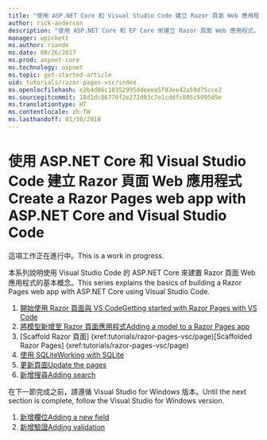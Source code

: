 ```yaml
---
title: "使用 ASP.NET Core 和 Visual Studio Code 建立 Razor 頁面 Web 應用程式"
author: rick-anderson
description: "使用 ASP.NET Core 和 EF Core 來建立 Razor 頁面 Web 應用程式。"
manager: wpickett
ms.author: riande
ms.date: 08/26/2017
ms.prod: aspnet-core
ms.technology: aspnet
ms.topic: get-started-article
uid: tutorials/razor-pages-vsc/index
ms.openlocfilehash: e2b4d06c18352995ddeeea5f83ee42a50d75cce2
ms.sourcegitcommit: 18d1dc86770f2e272d93c7e1cddfc095c5995d9e
ms.translationtype: HT
ms.contentlocale: zh-TW
ms.lasthandoff: 01/30/2018
---
```

# <a name="create-a-razor-pages-web-app-with-aspnet-core-and-visual-studio-code"></a><span data-ttu-id="de94e-103">使用 ASP.NET Core 和 Visual Studio Code 建立 Razor 頁面 Web 應用程式</span><span class="sxs-lookup"><span data-stu-id="de94e-103">Create a Razor Pages web app with ASP.NET Core and Visual Studio Code</span></span>

<span data-ttu-id="de94e-104">這項工作正在進行中。</span><span class="sxs-lookup"><span data-stu-id="de94e-104">This is a work in progress.</span></span>

<span data-ttu-id="de94e-105">本系列說明使用 Visual Studio Code 的 ASP.NET Core 來建置 Razor 頁面 Web 應用程式的基本概念。</span><span class="sxs-lookup"><span data-stu-id="de94e-105">This series explains the basics of building a Razor Pages web app with ASP.NET Core using Visual Studio Code.</span></span>

1. [<span data-ttu-id="de94e-106">開始使用 Razor 頁面與 VS Code</span><span class="sxs-lookup"><span data-stu-id="de94e-106">Getting started with Razor Pages with VS Code</span></span>](xref:tutorials/razor-pages-vsc/razor-pages-start)
1. [<span data-ttu-id="de94e-107">將模型新增至 Razor 頁面應用程式</span><span class="sxs-lookup"><span data-stu-id="de94e-107">Adding a model to a Razor Pages app</span></span>](xref:tutorials/razor-pages-vsc/model)
1. <span data-ttu-id="de94e-108">[Scaffold Razor 頁面]         (xref:tutorials/razor-pages-vsc/page)</span><span class="sxs-lookup"><span data-stu-id="de94e-108">[Scaffolded Razor Pages]         (xref:tutorials/razor-pages-vsc/page)</span></span>
1. [<span data-ttu-id="de94e-109">使用 SQLite</span><span class="sxs-lookup"><span data-stu-id="de94e-109">Working with SQLite</span></span>](xref:tutorials/razor-pages-vsc/sql)
1. [<span data-ttu-id="de94e-110">更新頁面</span><span class="sxs-lookup"><span data-stu-id="de94e-110">Update the pages</span></span>](xref:tutorials/razor-pages-vsc/da1)
1. [<span data-ttu-id="de94e-111">新增搜尋</span><span class="sxs-lookup"><span data-stu-id="de94e-111">Adding search</span></span>](xref:tutorials/razor-pages-vsc/search)

<span data-ttu-id="de94e-112">在下一節完成之前，請遵循 Visual Studio for Windows 版本。</span><span class="sxs-lookup"><span data-stu-id="de94e-112">Until the next section is complete, follow the Visual Studio for Windows version.</span></span>

1. [<span data-ttu-id="de94e-113">新增欄位</span><span class="sxs-lookup"><span data-stu-id="de94e-113">Adding a new field</span></span>](xref:tutorials/razor-pages/new-field)
1. [<span data-ttu-id="de94e-114">新增驗證</span><span class="sxs-lookup"><span data-stu-id="de94e-114">Adding validation</span></span>](xref:tutorials/razor-pages/validation)
